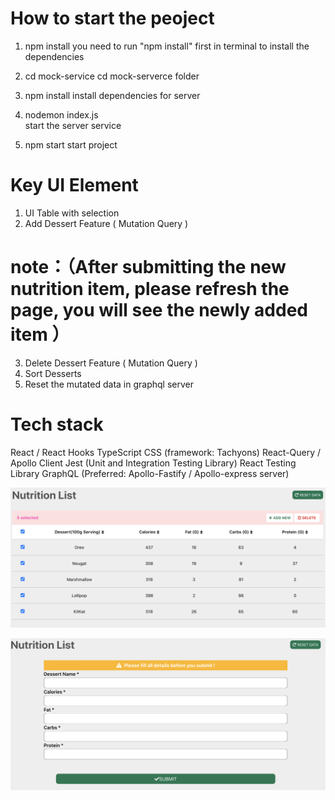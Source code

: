 # How to start the peoject
1. npm install 
    you need to run "npm install" first in terminal to install the dependencies

2. cd mock-service 
    cd mock-serverce folder 

3. npm install
    install dependencies for server
    
4.  nodemon index.js   
    start the server service

5. npm start
    start project

# Key UI Element

1. UI Table with selection 
2. Add Dessert Feature  ( Mutation Query )  
# note：（After submitting the new nutrition item, please refresh the page, you will see the newly added item  ）
3. Delete Dessert Feature ( Mutation Query )
4. Sort Desserts
5. Reset the mutated data in graphql server

# Tech stack
React / React Hooks
TypeScript 
CSS (framework: Tachyons)
React-Query / Apollo Client
Jest (Unit and Integration Testing Library)
React Testing Library
GraphQL (Preferred: Apollo-Fastify / Apollo-express server)

![image](https://github.com/xiaoqing-z/Dessert-Nutrition/blob/main/homepage.png)

![image](https://github.com/xiaoqing-z/Dessert-Nutrition/blob/main/add.png)



